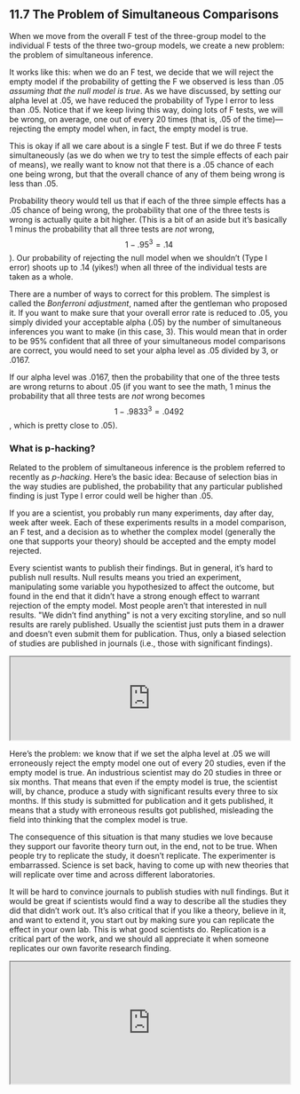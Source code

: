 ## 11.7 The Problem of Simultaneous Comparisons

When we move from the overall F test of the three-group model to the individual F tests of the three two-group models, we create a new problem: the problem of simultaneous inference. 

It works like this: when we do an F test, we decide that we will reject the empty model if the probability of getting the F we observed is less than .05 *assuming that the null model is true*. As we have discussed, by setting our alpha level at .05, we have reduced the probability of Type I error to less than .05. Notice that if we keep living this way, doing lots of F tests, we will be wrong, on average, one out of every 20 times (that is, .05 of the time)—rejecting the empty model when, in fact, the empty model is true.

This is okay if all we care about is a single F test. But if we do three F tests simultaneously (as we do when we try to test the simple effects of each pair of means), we really want to know not that there is a .05 chance of each one being wrong, but that the overall chance of any of them being wrong is less than .05. 

Probability theory would tell us that if each of the three simple effects has a .05 chance of being wrong, the probability that one of the three tests is wrong is actually quite a bit higher. (This is a bit of an aside but it’s basically 1 minus the probability that all three tests are *not* wrong, $$1-.95^3=.14$$). Our probability of rejecting the null model when we shouldn’t (Type I error) shoots up to .14 (yikes!) when all three of the individual tests are taken as a whole. 

There are a number of ways to correct for this problem. The simplest is called the *Bonferroni adjustment*, named after the gentleman who proposed it. If you want to make sure that your overall error rate is reduced to .05, you simply divided your acceptable alpha (.05) by the number of simultaneous inferences you want to make (in this case, 3). This would mean that in order to be 95% confident that all three of your simultaneous model comparisons are correct, you would need to set your alpha level as .05 divided by 3, or .0167. 

If our alpha level was .0167, then the probability that one of the three tests are wrong returns to about .05 (if you want to see the math, 1 minus the probability that all three tests are *not* wrong becomes $$1 - .9833^3 = .0492$$, which is pretty close to .05).

### What is p-hacking?

Related to the problem of simultaneous inference is the problem referred to recently as *p-hacking*. Here’s the basic idea: Because of selection bias in the way studies are published, the probability that any particular published finding is just Type I error could well be higher than .05.

If you are a scientist, you probably run many experiments, day after day, week after week. Each of these experiments results in a model comparison, an F test, and a decision as to whether the complex model (generally the one that supports your theory) should be accepted and the empty model rejected. 

Every scientist wants to publish their findings. But in general, it’s hard to publish null results. Null results means you tried an experiment, manipulating some variable you hypothesized to affect the outcome, but found in the end that it didn’t have a strong enough effect to warrant rejection of the empty model. Most people aren’t that interested in null results. "We didn’t find anything" is not a very exciting storyline, and so null results are rarely published. Usually the scientist just puts them in a drawer and doesn’t even submit them for publication. Thus, only a biased selection of studies are published in journals (i.e., those with significant findings).

<iframe data-type="learnosity" id="Ch11_Problem_1"  src="https://coursekata.org/learnosity/preview/Ch11_Problem_1" width="100%" height="150"></iframe>

Here’s the problem: we know that if we set the alpha level at .05 we will erroneously reject the empty model one out of every 20 studies, even if the empty model is true. An industrious scientist may do 20 studies in three or six months. That means that even if the empty model is true, the scientist will, by chance, produce a study with significant results every three to six months. If this study is submitted for publication and it gets published, it means that a study with erroneous results got published, misleading the field into thinking that the complex model is true.

The consequence of this situation is that many studies we love because they support our favorite theory turn out, in the end, not to be true. When people try to replicate the study, it doesn’t replicate. The experimenter is embarrassed. Science is set back, having to come up with new theories that will replicate over time and across different laboratories.

It will be hard to convince journals to publish studies with null findings. But it would be great if scientists would find a way to describe all the studies they did that didn’t work out. It’s also critical that if you like a theory, believe in it, and want to extend it, you start out by making sure you can replicate the effect in your own lab. This is what good scientists do. Replication is a critical part of the work, and we should all appreciate it when someone replicates our own favorite research finding. 

<iframe data-type="learnosity" id="Ch11_Problem_2"  src="https://coursekata.org/learnosity/preview/Ch11_Problem_2" width="100%" height="220"></iframe>
